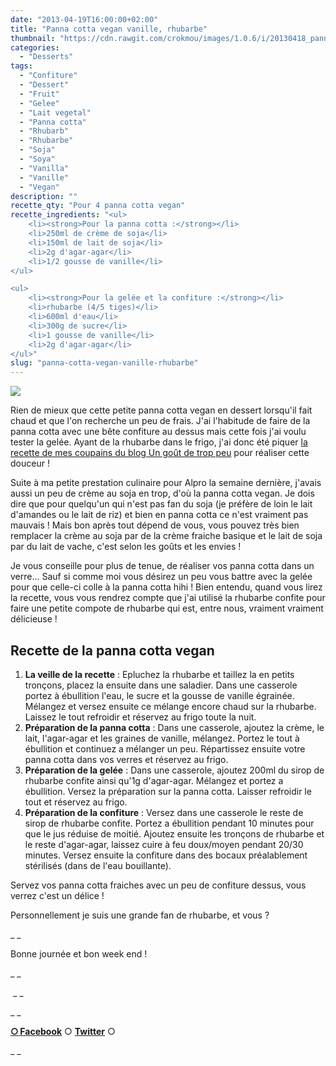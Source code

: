 ```yaml
---
date: "2013-04-19T16:00:00+02:00"
title: "Panna cotta vegan vanille, rhubarbe"
thumbnail: "https://cdn.rawgit.com/crokmou/images/1.0.6/i/20130418_panna_cotta_vegan_vanille_gelee_rhubarbe__0038.jpg"
categories:
  - "Desserts"
tags:
  - "Confiture"
  - "Dessert"
  - "Fruit"
  - "Gelee"
  - "Lait vegetal"
  - "Panna cotta"
  - "Rhubarb"
  - "Rhubarbe"
  - "Soja"
  - "Soya"
  - "Vanilla"
  - "Vanille"
  - "Vegan"
description: ""
recette_qty: "Pour 4 panna cotta vegan"
recette_ingredients: "<ul>
 	<li><strong>Pour la panna cotta :</strong></li>
 	<li>250ml de crème de soja</li>
 	<li>150ml de lait de soja</li>
 	<li>2g d'agar-agar</li>
 	<li>1/2 gousse de vanille</li>
</ul>

<ul>
 	<li><strong>Pour la gelée et la confiture :</strong></li>
 	<li>rhubarbe (4/5 tiges)</li>
 	<li>600ml d'eau</li>
 	<li>300g de sucre</li>
 	<li>1 gousse de vanille</li>
 	<li>2g d'agar-agar</li>
</ul>"
slug: "panna-cotta-vegan-vanille-rhubarbe"
---
```


[![](https://cdn.rawgit.com/crokmou/images/1.0.6/i/20130418_panna_cotta_vegan_vanille_gelee_rhubarbe__0044-200x3001-200x300.jpg)](https://cdn.rawgit.com/crokmou/images/1.0.6/i/20130418_panna_cotta_vegan_vanille_gelee_rhubarbe__0044-200x3001.jpg)

Rien de mieux que cette petite panna cotta vegan en dessert lorsqu'il fait chaud et que l'on recherche un peu de frais. J'ai l'habitude de faire de la panna cotta avec une bête confiture au dessus mais cette fois j'ai voulu tester la gelée. Ayant de la rhubarbe dans le frigo, j'ai donc été piquer [la recette de mes coupains du blog Un goût de trop peu](http://www.ungoutdetroppeu.com/tarte-fraise-rhubarbe/) pour réaliser cette douceur !

Suite à ma petite prestation culinaire pour Alpro la semaine dernière, j'avais aussi un peu de crème au soja en trop, d'où la panna cotta vegan. Je dois dire que pour quelqu'un qui n'est pas fan du soja (je préfère de loin le lait d'amandes ou le lait de riz) et bien en panna cotta ce n'est vraiment pas mauvais ! Mais bon après tout dépend de vous, vous pouvez très bien remplacer la crème au soja par de la crème fraiche basique et le lait de soja par du lait de vache, c'est selon les goûts et les envies !

Je vous conseille pour plus de tenue, de réaliser vos panna cotta dans un verre... Sauf si comme moi vous désirez un peu vous battre avec la gelée pour que celle-ci colle à la panna cotta hihi ! Bien entendu, quand vous lirez la recette, vous vous rendrez compte que j'ai utilisé la rhubarbe confite pour faire une petite compote de rhubarbe qui est, entre nous, vraiment vraiment délicieuse !

## **Recette de la panna cotta vegan**

1.  **La veille de la recette** : Epluchez la rhubarbe et taillez la en petits tronçons, placez la ensuite dans une saladier. Dans une casserole portez à ébullition l'eau, le sucre et la gousse de vanille égrainée. Mélangez et versez ensuite ce mélange encore chaud sur la rhubarbe. Laissez le tout refroidir et réservez au frigo toute la nuit.
2.  **Préparation de la panna cotta** : Dans une casserole, ajoutez la crème, le lait, l'agar-agar et les graines de vanille, mélangez. Portez le tout à ébullition et continuez a mélanger un peu. Répartissez ensuite votre panna cotta dans vos verres et réservez au frigo.
3.  **Préparation de la gelée** : Dans une casserole, ajoutez 200ml du sirop de rhubarbe confite ainsi qu'1g d'agar-agar. Mélangez et portez a ébullition. Versez la préparation sur la panna cotta. Laisser refroidir le tout et réservez au frigo.
4.  **Préparation de la confiture** : Versez dans une casserole le reste de sirop de rhubarbe confite. Portez a ébullition pendant 10 minutes pour que le jus réduise de moitié. Ajoutez ensuite les tronçons de rhubarbe et le reste d'agar-agar, laissez cuire à feu doux/moyen pendant 20/30 minutes. Versez ensuite la confiture dans des bocaux préalablement stérilisés (dans de l'eau bouillante).

Servez vos panna cotta fraiches avec un peu de confiture dessus, vous verrez c'est un délice ! 

Personnellement je suis une grande fan de rhubarbe, et vous ?

_ _

Bonne journée et bon week end !

_ _

 _ _

_ _

[**○<span style="font-size: xx-small; margin: 0px; outline: 0px; padding: 0px;"><span style="font-family: Arial, Helvetica, sans-serif; margin: 0px; outline: 0px; padding: 0px;"> </span></span>Facebook**](https://www.facebook.com/pages/CroKMou/148093255259077) ○ [**Twitter**](https://twitter.com/Crokmou) ○

_ _